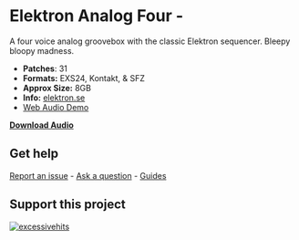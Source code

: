 
# Elektron Analog Four -

A four voice analog groovebox with the classic Elektron sequencer. Bleepy bloopy madness.

-  **Patches**: 31
-   **Formats:** EXS24, Kontakt, & SFZ
-   **Approx Size:** 8GB
-   **Info:** [elektron.se](https://www.elektron.se/legacy-products/)
- [Web Audio Demo](https://www.modularsamples.com/Demos/demos/a4.html)

**[Download Audio](https://github.com/publicsamples/Elektron-Analog-4/releases/tag/1.0)**


## **Get help**

[Report an issue](https://github.com/publicsamples/home/issues) - [Ask a question](https://github.com/publicsamples/home/discussions) - [Guides](https://github.com/publicsamples/home/wiki)

## **Support this project**

[
![excessivehits](https://www.modularsamples.com/img/ex2.png)
](https://www.modularsamples.com/excessive-hits-one-shot-sample-library/)

